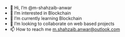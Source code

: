 - 👋 Hi, I’m @m-shahzaib-anwar
- 👀 I’m interested in Blockchain
- 🌱 I’m currently learning Blockchain
- 💞️ I’m looking to collaborate on web based projects
- 📫 How to reach me m.shahzaib.anwar@outlook.com

<!---
m-shahzaib-anwar/m-shahzaib-anwar is a ✨ special ✨ repository because its `README.md` (this file) appears on your GitHub profile.
You can click the Preview link to take a look at your changes.
--->
